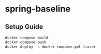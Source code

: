 # spring-baseline

## Setup Guide
```sh
docker-compose build
docker-compose push
docker deploy -c docker-compose.yml tracer
```

